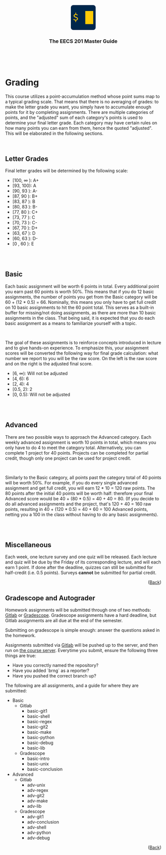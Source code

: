 <div align="center">
    <a href="https://www.eecs.umich.edu/courses/eecs201/wn2023/"><img src="images/logo.png" alt="Logo" width="80" height="80"></a>
    <h3 align="center">The EECS 201 Master Guide</h3>
</div>
<br/>
<br/>
<br/>

# Grading

This course utilizes a point-accumulation method whose point sums map to a typical grading scale. That means that there is no averaging of grades: to make the letter grade you want, you simply have to accumulate enough points for it by completing assignments. There are multiple categories of points, and the "adjusted" sum of each category's points is used to determine your final letter grade. Each category may have certain rules on how many points you can earn from them, hence the quoted "adjusted". This will be elaborated in the following sections.

<br/>

## Letter Grades

Final letter grades will be determined by the following scale:
<ul>
    <li>[100, ∞ ): A+</li>
    <li>[93, 100): A</li>
    <li>[90, 93 ): A-</li>
    <li>[87, 90 ): B+</li>
    <li>[83, 87 ): B</li>
    <li>[80, 83 ): B-</li>
    <li>[77, 80 ): C+</li>
    <li>[73, 77 ): C</li>
    <li>[70, 73 ): C-</li>
    <li>[67, 70 ): D+</li>
    <li>[63, 67 ): D</li>
    <li>[60, 63 ): D-</li>
    <li>[0 , 60 ): E</li>
</ul>

<br/>
<br/>

## Basic
Each basic assignment will be worth 6 points in total. Every additional point you earn past 60 points is worth 50%. This means that if you do 12 basic assignments, the number of points you get from the Basic category will be 60 + (12 * 0.5) = 66. Nominally, this means you only have to get full credit on 10 basic assignments to hit the 60 point total. This serves as a built-in buffer for missing/not doing assignments, as there are more than 10 basic assignments in the class. That being said, it is expected that you do each basic assignment as a means to familiarize yourself with a topic.

<br/>

The goal of these assignments is to reinforce concepts introduced in lecture and to give hands-on experience. To emphasize this, your assignment scores will be converted the following way for final grade calculation: what number we report to you will be the raw score. On the left is the raw score and on the right is the adjusted final score.

<ul>
    <li> [6, ∞): Will not be adjusted</li>
    <li> [4, 6): 6</li>
    <li> [2, 4): 4</li>
    <li> [0.5, 2): 2</li>
    <li> [0, 0.5): Will not be adjusted</li>
</ul>


<br/>
<br/>

## Advanced

There are two possible ways to approach the Advanced category. Each weekly advanced assignment is worth 10 points in total, which means you only have to do 4 to meet the category total. Alternatively, you can complete 1 project for 40 points. Projects can be completed for partial credit, though only one project can be used for project credit.

<br/>

Similarly to the Basic category, all points past the category total of 40 points will be worth 50%. For example, if you do every single advanced assignment and get full credit, you will earn 12 * 10 = 120 raw points. The 80 points after the initial 40 points will be worth half: therefore your final Advanced score would be 40 + (80 * 0.5) = 40 + 40 = 80. (If you decide to do all advanced assignments and the project, that's 120 + 40 = 160 raw points, resulting in 40 + (120 * 0.5) = 40 + 60 = 100 Advanced points, netting you a 100 in the class without having to do any basic assignments).

<br/>
<br/>


## Miscellaneous

Each week, one lecture survey and one quiz will be released. Each lecture and quiz will be due by the Friday of its corresponding lecture, and will each earn 1 point. If done after the deadline, quizzes can still be submitted for half-credit (i.e. 0.5 points). Surveys <b>cannot</b> be submitted for partial credit.

<p align="right">(<a href="/">Back</a>)</p>


## Gradescope and Autograder

Homework assignments will be submitted through one of two methods: <a href="https://gitlab.eecs.umich.edu/">Gitlab</a> or <a href="https://www.gradescope.com/">Gradescope</a>. Gradescope assignments have a hard deadline, but Gitlab assignments are all due at the end of the semester.

Submitting on gradescope is simple enough: answer the questions asked in the homework.

<div name="why-not-submitting"></div>

Assignments submitted via <a href="https://gitlab.eecs.umich.edu/">Gitlab</a> will be pushed up to the server, and then run on <a href="/Server.md">the course server</a>. Everytime you submit, ensure the following three things are true:

<ul>
    <li>Have you correctly named the repository?</li>
    <li>Have you added `brng` as a reporter?</li>
    <li>Have you pushed the correct branch up?</li>
</ul>

The following are all assignments, and a guide for where they are submitted:

<ul>
    <li>
        Basic
        <ul>
            <li>
                Gitlab
                <ul>
                    <li>basic-git1</li>
                    <li>basic-shell</li>
                    <li>basic-regex</li>
                    <li>basic-git2</li>
                    <li>basic-make</li>
                    <li>basic-python</li>
                    <li>basic-debug</li>
                    <li>basic-lib</li>
                </ul>
            </li>
            <li>
                Gradescope
                <ul>
                    <li>basic-intro</li>
                    <li>basic-unix</li>
                    <li>basic-conclusion</li>
                </ul>
            </li>
        </ul>
    </li>
    <li>
        Advanced
        <ul>
            <li>
                Gitlab
                <ul>
                    <li>adv-unix</li>
                    <li>adv-regex</li>
                    <li>adv-git2</li>
                    <li>adv-make</li>
                    <li>adv-lib</li>
                </ul>
            </li>
            <li>
                Gradescope
                <ul>
                    <li>adv-git1</li>
                    <li>adv-conclusion</li>
                    <li>adv-shell</li>
                    <li>adv-python</li>
                    <li>adv-debug</li>
                </ul>
            </li>
        </ul>
    </li>
</ul>

<p align="right">(<a href="/README.md">Back</a>)</p>
